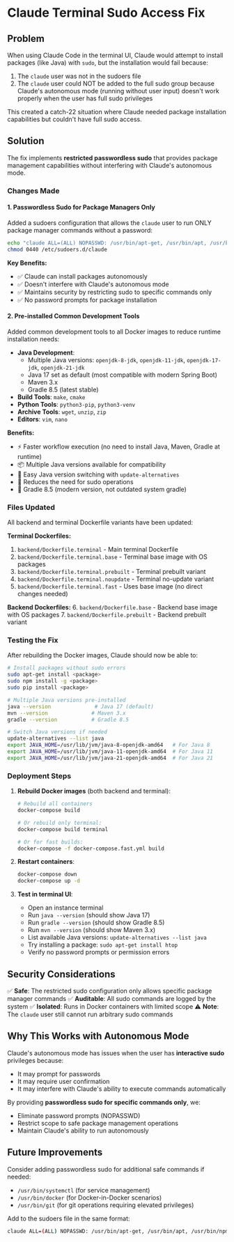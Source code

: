 # Claude Terminal Sudo Access Fix

## Problem
When using Claude Code in the terminal UI, Claude would attempt to install packages (like Java) with `sudo`, but the installation would fail because:

1. The `claude` user was not in the sudoers file
2. The `claude` user could NOT be added to the full sudo group because Claude's autonomous mode (running without user input) doesn't work properly when the user has full sudo privileges

This created a catch-22 situation where Claude needed package installation capabilities but couldn't have full sudo access.

## Solution
The fix implements **restricted passwordless sudo** that provides package management capabilities without interfering with Claude's autonomous mode.

### Changes Made

#### 1. Passwordless Sudo for Package Managers Only
Added a sudoers configuration that allows the `claude` user to run ONLY package manager commands without a password:

```bash
echo "claude ALL=(ALL) NOPASSWD: /usr/bin/apt-get, /usr/bin/apt, /usr/bin/dpkg, /usr/bin/npm, /usr/bin/pip, /usr/bin/pip3" > /etc/sudoers.d/claude
chmod 0440 /etc/sudoers.d/claude
```

**Key Benefits:**
- ✅ Claude can install packages autonomously
- ✅ Doesn't interfere with Claude's autonomous mode
- ✅ Maintains security by restricting sudo to specific commands only
- ✅ No password prompts for package installation

#### 2. Pre-installed Common Development Tools
Added common development tools to all Docker images to reduce runtime installation needs:

- **Java Development**: 
  - Multiple Java versions: `openjdk-8-jdk`, `openjdk-11-jdk`, `openjdk-17-jdk`, `openjdk-21-jdk`
  - Java 17 set as default (most compatible with modern Spring Boot)
  - Maven 3.x
  - Gradle 8.5 (latest stable)
- **Build Tools**: `make`, `cmake`
- **Python Tools**: `python3-pip`, `python3-venv`
- **Archive Tools**: `wget`, `unzip`, `zip`
- **Editors**: `vim`, `nano`

**Benefits:**
- ⚡ Faster workflow execution (no need to install Java, Maven, Gradle at runtime)
- 📦 Multiple Java versions available for compatibility
- 🔄 Easy Java version switching with `update-alternatives`
- 🎯 Reduces the need for sudo operations
- 🚀 Gradle 8.5 (modern version, not outdated system gradle)

### Files Updated

All backend and terminal Dockerfile variants have been updated:

**Terminal Dockerfiles:**
1. `backend/Dockerfile.terminal` - Main terminal Dockerfile
2. `backend/Dockerfile.terminal.base` - Terminal base image with OS packages
3. `backend/Dockerfile.terminal.prebuilt` - Terminal prebuilt variant
4. `backend/Dockerfile.terminal.noupdate` - Terminal no-update variant
5. `backend/Dockerfile.terminal.fast` - Uses base image (no direct changes needed)

**Backend Dockerfiles:**
6. `backend/Dockerfile.base` - Backend base image with OS packages
7. `backend/Dockerfile.prebuilt` - Backend prebuilt variant

### Testing the Fix

After rebuilding the Docker images, Claude should now be able to:

```bash
# Install packages without sudo errors
sudo apt-get install <package>
sudo npm install -g <package>
sudo pip install <package>

# Multiple Java versions pre-installed
java --version              # Java 17 (default)
mvn --version              # Maven 3.x
gradle --version           # Gradle 8.5

# Switch Java versions if needed
update-alternatives --list java
export JAVA_HOME=/usr/lib/jvm/java-8-openjdk-amd64   # For Java 8
export JAVA_HOME=/usr/lib/jvm/java-11-openjdk-amd64  # For Java 11
export JAVA_HOME=/usr/lib/jvm/java-21-openjdk-amd64  # For Java 21
```

### Deployment Steps

1. **Rebuild Docker images** (both backend and terminal):
   ```bash
   # Rebuild all containers
   docker-compose build
   
   # Or rebuild only terminal:
   docker-compose build terminal
   
   # Or for fast builds:
   docker-compose -f docker-compose.fast.yml build
   ```

2. **Restart containers**:
   ```bash
   docker-compose down
   docker-compose up -d
   ```

3. **Test in terminal UI**:
   - Open an instance terminal
   - Run `java --version` (should show Java 17)
   - Run `gradle --version` (should show Gradle 8.5)
   - Run `mvn --version` (should show Maven 3.x)
   - List available Java versions: `update-alternatives --list java`
   - Try installing a package: `sudo apt-get install htop`
   - Verify no password prompts or permission errors

## Security Considerations

✅ **Safe**: The restricted sudo configuration only allows specific package manager commands
✅ **Auditable**: All sudo commands are logged by the system
✅ **Isolated**: Runs in Docker containers with limited scope
⚠️ **Note**: The `claude` user still cannot run arbitrary sudo commands

## Why This Works with Autonomous Mode

Claude's autonomous mode has issues when the user has **interactive sudo** privileges because:
- It may prompt for passwords
- It may require user confirmation
- It may interfere with Claude's ability to execute commands automatically

By providing **passwordless sudo for specific commands only**, we:
- Eliminate password prompts (NOPASSWD)
- Restrict scope to safe package management operations
- Maintain Claude's ability to run autonomously

## Future Improvements

Consider adding passwordless sudo for additional safe commands if needed:
- `/usr/bin/systemctl` (for service management)
- `/usr/bin/docker` (for Docker-in-Docker scenarios)
- `/usr/bin/git` (for git operations requiring elevated privileges)

Add to the sudoers file in the same format:
```bash
claude ALL=(ALL) NOPASSWD: /usr/bin/apt-get, /usr/bin/apt, /usr/bin/npm, /usr/bin/pip, /new/command/here
```

